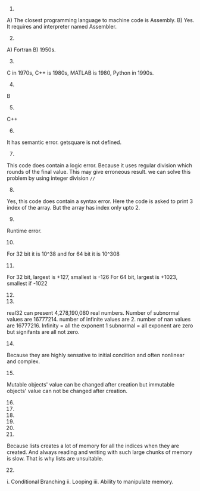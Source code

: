 1.
A) The closest programming language to machine code is Assembly.
B) Yes. It requires and interpreter named Assembler.

2. 
A) Fortran
B) 1950s.

3.
C in 1970s, C++ is 1980s, MATLAB is 1980, Python in 1990s.

4.
B

5. 
C++

6.
It has semantic error. getsquare is not defined.

7. 
This code does contain a logic error. Because it uses regular division which rounds of the final value. This may give erroneous result. we can solve this problem by using integer division `//`

8.
Yes, this code does contain a syntax error. Here the code is asked to print 3 index of the array. But the array has index only upto 2. 

9. 
Runtime error.

10.
For 32 bit it is 10^38 and for 64 bit it is 10^308

11.
For 32 bit, largest is +127, smallest is -126
For 64 bit, largest is +1023, smallest if -1022

12.


13.
real32 can present 4,278,190,080 real numbers.
Number of subnormal values are 16777214. 
number of infinite values are 2.
number of nan values are 16777216.
Infinity = all the exponent 1
subnormal = all exponent are zero but signifants are all not zero.

14.
Because they are highly sensative to initial condition and often nonlinear and complex.

15.
Mutable objects' value can be changed after creation but immutable objects' value can not be changed after creation.

16.

17.

18.

19.

20.

21. 
Because lists creates a lot of memory for all the indices when they are created. And always reading and writing with such large chunks of memory is slow. That is why lists are unsuitable.

22.
i. Conditional Branching
ii. Looping
iii. Ability to manipulate memory.


